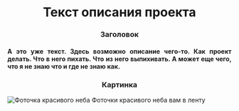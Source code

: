 <h1 style="text-align: center;">Текст описания проекта</h1>
<h3 style="text-align: center;">Заголовок</h3>
<h4 style="text-align: justify;">А это уже текст. Здесь возможно описание чего-то. Как проект делать. Что в него пихать. Что из него выпихивать. А может еще чего, что я не знаю что и где не знаю как.</h4>

<h3 style="text-align: center;">Картинка</h3>

![Фоточка красивого неба](https://kartin.papik.pro/uploads/posts/2023-07/1688161187_kartin-papik-pro-p-kartinki-ochen-krasivie-zakata-nebo-13.jpg) 
Фоточки красивого неба вам в ленту
